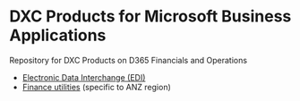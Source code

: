 # DXC Products for Microsoft Business Applications
Repository for DXC Products on D365 Financials and Operations

- [Electronic Data Interchange (EDI)](https://dxcanzproduct.github.io/DXC-Products-for-Microsoft-Business-Applications/EDI/Introduction.md)
- [Finance utilities](/FINU/Introduction.md) (specific to ANZ region)

